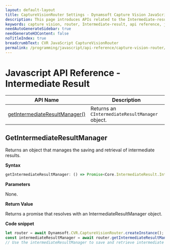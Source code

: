 ```yaml
---
layout: default-layout
title: CaptureVisionRouter Settings - Dynamsoft Capture Vision JavaScript Edition API
description: This page introduces APIs related to the Intermediate-result of CaptureVisionRouter of Dynamsoft Capture Vision JavaScript Edition.
keywords: capture vision, router, Intermediate-result, api reference, javascript, js
needAutoGenerateSidebar: true
needGenerateH3Content: false
noTitleIndex: true
breadcrumbText: CVR JavaScript CaptureVisionRouter
permalink: /programming/javascript/api-reference/capture-vision-router/intermediate-result.html
---
```


# Javascript API Reference - Intermediate Result

| API Name                                                      | Description                                               |
| ------------------------------------------------------------- | --------------------------------------------------------- |
| [getIntermediateResultManager()](#getintermediateresultmanager) | Returns an `CIntermediateResultManager` object.           |

## GetIntermediateResultManager

Returns an object that manages the saving and retrieval of intermediate results.

**Syntax**

```typescript
getIntermediateResultManager: () => Promise<Core.IntermediateResult.IntermediateResultManager>;
```

**Parameters**

None.

**Return Value**

Returns a promise that resolves with an IntermediateResultManager object.

**Code snippet**

```javascript
let router = await Dynamsoft.CVR.CaptureVisionRouter.createInstance();
const intermediateResultManager = await router.getIntermediateResultManager();
// Use the intermediateResultManager to save and retrieve intermediate results
```